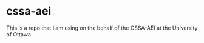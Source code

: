# cssa-aei

This is a repo that I am using on the behalf of the CSSA-AEI at the University of Ottawa. 
